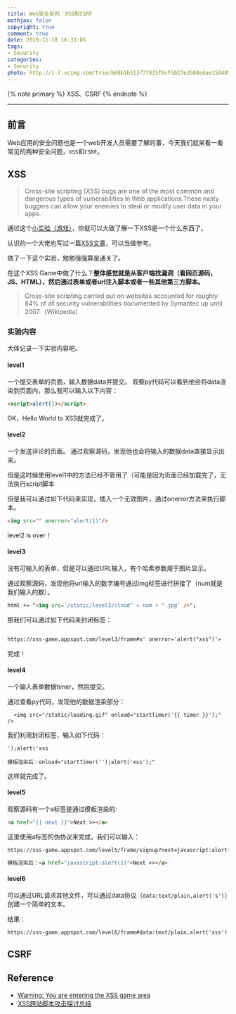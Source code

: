 ```yaml
---
title: Web安全系列：XSS和CSRF
mathjax: false
copyright: true
comment: true
date: 2019-11-18 16:33:05
tags:
- Security
categories:
- Security
photo: http://i-7.vcimg.com/trim/b68b1b513777815f0cf5b27e3568edae150489/trim.jpg
---
```


{% note primary %}
XSS、CSRF
{% endnote %}

<!-- more -->

---


## 前言

Web应用的安全问题也是一个web开发人员需要了解的事，今天我们就来看一看常见的两种安全问题，`XSS`和`CSRF`。


## XSS
> Cross-site scripting (XSS) bugs are one of the most common and dangerous types of vulnerabilities in Web applications.These nasty buggers can allow your enemies to steal or modify user data in your apps.


通过这个[小实验（游戏）](https://xss-game.appspot.com/)，你就可以大致了解一下XSS是一个什么东西了。

认识的一个大佬也写过一篇[XSS文章](https://orzbox.github.io/our-tech/#/articles/XSS-Explain-1)，可以当做参考。

做了一下这个实验，勉勉强强算是通关了。

在这个XSS Game中做了什么？**整体感觉就是从客户端找漏洞（看网页源码，JS、HTML），然后通过表单或者url注入脚本或者一些其他第三方脚本。**

> Cross-site scripting carried out on websites accounted for roughly 84% of all security vulnerabilities documented by Symantec up until 2007.（Wikipedia）

### 实验内容

大体记录一下实验内容吧。

#### level1

一个提交表单的页面，输入数据data并提交。
观察py代码可以看到他会将data渲染到页面内，那么我可以输入以下内容：

```html
<script>alert(1)</script>
```

OK，Hello World to XSS就完成了。


#### level2

一个发送评论的页面。
通过观察源码，发现他也会将输入的数据data直接显示出来。

但是这时候使用level1中的方法已经不管用了（可能是因为页面已经加载完了，无法执行script脚本

但是我可以通过如下代码来实现，插入一个无效图片，通过onerror方法来执行脚本。


```html
<img src="" onerror="alert(1)"/>
```

level2 is over！

#### level3

没有可输入的表单，但是可以通过URL输入，有个哈希参数用于图片显示。

通过观察源码，发现他将url输入的数字编号通过img标签进行拼接了（num就是我们输入的数）。

```html
html += "<img src='/static/level3/cloud" + num + ".jpg' />";
```

那我们可以通过如下代码来封闭标签：

```html

https://xss-game.appspot.com/level3/frame#x' onerror='alert("xss")'>

```

完成！

#### level4

一个输入表单数据timer，然后提交。

通过查看py代码，发现他的数据渲染部分：

```text
  <img src="/static/loading.gif" onload="startTimer('{{ timer }}');" />

```

我们利用封闭标签，输入如下代码：

```text
');alert('xss

模板渲染后：onload="startTimer('');alert('xss');"
```
这样就完成了。


#### level5

观察源码有一个a标签是通过模板渲染的:

```html
<a href="{{ next }}">Next >></a>
```

这里使用a标签的伪协议来完成，我们可以输入：

```html
https://xss-game.appspot.com/level5/frame/signup?next=javascript:alert(1)

模板渲染后：<a href="javascript:alert(1)">Next >></a>
```

#### level6

可以通过URL请求其他文件，可以通过data协议（`data:text/plain,alert('s')`）创建一个简单的文本。



结果：

``` html
https://xss-game.appspot.com/level6/frame#data:text/plain,alert('xss')
```

## CSRF


## Reference

- [Warning: You are entering the XSS game area](https://xss-game.appspot.com/)
- [XSS跨站脚本攻击探讨总结](https://orzbox.github.io/our-tech/#/articles/XSS-Explain-1)
